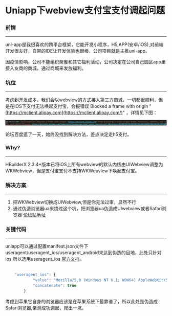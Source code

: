 # Uniapp下webview支付宝支付调起问题

### 前情

---

uni-app是我很喜欢的跨平台框架，它能开发小程序，H5,APP(安卓/iOS),对前端开发很友好，自带的IDE让开发体验也很棒，公司项目就是主推uni-app。

因疫情影响，公司不能组织聚餐和其它福利活动，公司决定在公司自己园区app里接入友商的商城，通过商城来发放福利。

### 坑位

---

考虑到开发成本，我们会以webview的方式接入第三方商城，一切都很顺利，但是在IOS下支付无法唤起支付宝，会报错误 Blocked a frame with origin "[https://mclient.alipay.com](https://mclient.alipay.com/)" ，详情见下图：

![Uniapp%E4%B8%8Bwebview%E6%94%AF%E4%BB%98%E5%AE%9D%E6%94%AF%E4%BB%98%E8%B0%83%E8%B5%B7%E9%97%AE%E9%A2%98%20bba0afd4dd8f49ee825b1434535d5ed7.jpg](Uniapp%E4%B8%8Bwebview%E6%94%AF%E4%BB%98%E5%AE%9D%E6%94%AF%E4%BB%98%E8%B0%83%E8%B5%B7%E9%97%AE%E9%A2%98%20bba0afd4dd8f49ee825b1434535d5ed7.jpg)

论坛百度逛了一天，始终没找到解决方法，差点决定走h5支付。

### Why?

---

HBuilderX 2.3.4+版本已将iOS上所有webview的默认内核由UIWebview调整为WKWebview，但是支付宝支付不支持WKWebview下唤起支付宝。

### 解决方案

---

1. 把WKWebview切换成UIWebview,但是你无法过审，显然不行
2. 通过伪造浏览器ua来绕过这个坑，把浏览器ua伪造成UIwebview或者Safari浏览器 [论坛贴地址](https://ask.dcloud.net.cn/question/80031)

### 关键代码

---

uniapp可以通过配置manifest.json文件下useragent/useragent_ios/useragent_android来达到伪造的目地，此处只针对ios,所以选用useragent_ios [官方文挡](https://uniapp.dcloud.io/collocation/manifest)。

```jsx

	"useragent_ios": {
			"value": "Mozilla/5.0 (Windows NT 6.1; WOW64) AppleWebKit/534.57.2 (KHTML, like Gecko) Version/5.1.7 Safari/534.57.2",
			"concatenate": true
		}
```

考虑到苹果它自身的浏览器应该是在苹果系统下最靠谱了，所以此处是伪造成Safari浏览器,亲测成功调起，爬出一坑。